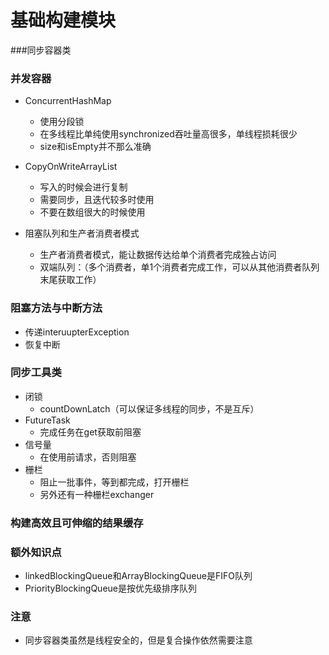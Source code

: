 # 基础构建模块
###同步容器类


### 并发容器
- ConcurrentHashMap
    - 使用分段锁
    - 在多线程比单纯使用synchronized吞吐量高很多，单线程损耗很少
    - size和isEmpty并不那么准确
    
- CopyOnWriteArrayList
    - 写入的时候会进行复制
    - 需要同步，且迭代较多时使用
    - 不要在数组很大的时候使用
    
- 阻塞队列和生产者消费者模式
    - 生产者消费者模式，能让数据传达给单个消费者完成独占访问
    - 双端队列：（多个消费者，单1个消费者完成工作，可以从其他消费者队列末尾获取工作）
    
### 阻塞方法与中断方法
- 传递interuupterException
- 恢复中断

### 同步工具类
- 闭锁
    - countDownLatch（可以保证多线程的同步，不是互斥）
- FutureTask
    - 完成任务在get获取前阻塞
- 信号量
    - 在使用前请求，否则阻塞
- 栅栏
    - 阻止一批事件，等到都完成，打开栅栏
    - 另外还有一种栅栏exchanger
    
### 构建高效且可伸缩的结果缓存
        
    

### 额外知识点
- linkedBlockingQueue和ArrayBlockingQueue是FIFO队列
- PriorityBlockingQueue是按优先级排序队列

### 注意
- 同步容器类虽然是线程安全的，但是复合操作依然需要注意